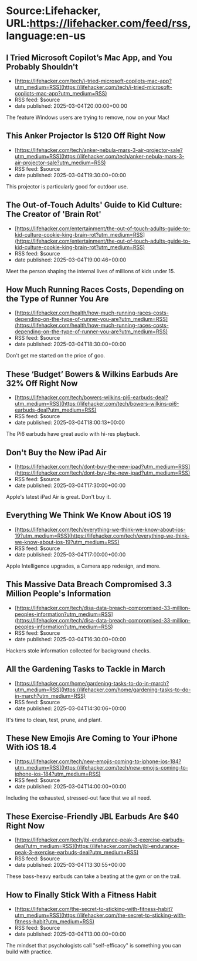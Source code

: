 # Source:Lifehacker, URL:https://lifehacker.com/feed/rss, language:en-us

## I Tried Microsoft Copilot’s Mac App, and You Probably Shouldn't
 - [https://lifehacker.com/tech/i-tried-microsoft-copilots-mac-app?utm_medium=RSS](https://lifehacker.com/tech/i-tried-microsoft-copilots-mac-app?utm_medium=RSS)
 - RSS feed: $source
 - date published: 2025-03-04T20:00:00+00:00

The feature Windows users are trying to remove, now on your Mac!

## This Anker Projector Is $120 Off Right Now
 - [https://lifehacker.com/tech/anker-nebula-mars-3-air-projector-sale?utm_medium=RSS](https://lifehacker.com/tech/anker-nebula-mars-3-air-projector-sale?utm_medium=RSS)
 - RSS feed: $source
 - date published: 2025-03-04T19:30:00+00:00

This projector is particularly good for outdoor use.

## The Out-of-Touch Adults' Guide to Kid Culture: The Creator of 'Brain Rot'
 - [https://lifehacker.com/entertainment/the-out-of-touch-adults-guide-to-kid-culture-cookie-king-brain-rot?utm_medium=RSS](https://lifehacker.com/entertainment/the-out-of-touch-adults-guide-to-kid-culture-cookie-king-brain-rot?utm_medium=RSS)
 - RSS feed: $source
 - date published: 2025-03-04T19:00:46+00:00

Meet the person shaping the internal lives of millions of kids under 15.

## How Much Running Races Costs, Depending on the Type of Runner You Are
 - [https://lifehacker.com/health/how-much-running-races-costs-depending-on-the-type-of-runner-you-are?utm_medium=RSS](https://lifehacker.com/health/how-much-running-races-costs-depending-on-the-type-of-runner-you-are?utm_medium=RSS)
 - RSS feed: $source
 - date published: 2025-03-04T18:30:00+00:00

Don't get me started on the price of goo.

## These ‘Budget’ Bowers & Wilkins Earbuds Are 32% Off Right Now
 - [https://lifehacker.com/tech/bowers-wilkins-pi6-earbuds-deal?utm_medium=RSS](https://lifehacker.com/tech/bowers-wilkins-pi6-earbuds-deal?utm_medium=RSS)
 - RSS feed: $source
 - date published: 2025-03-04T18:00:13+00:00

The Pi6 earbuds have great audio with hi-res playback.

## Don't Buy the New iPad Air
 - [https://lifehacker.com/tech/dont-buy-the-new-ipad?utm_medium=RSS](https://lifehacker.com/tech/dont-buy-the-new-ipad?utm_medium=RSS)
 - RSS feed: $source
 - date published: 2025-03-04T17:30:00+00:00

Apple's latest iPad Air is great. Don't buy it.

## Everything We Think We Know About iOS 19
 - [https://lifehacker.com/tech/everything-we-think-we-know-about-ios-19?utm_medium=RSS](https://lifehacker.com/tech/everything-we-think-we-know-about-ios-19?utm_medium=RSS)
 - RSS feed: $source
 - date published: 2025-03-04T17:00:00+00:00

Apple Intelligence upgrades, a Camera app redesign, and more.

## This Massive Data Breach Compromised 3.3 Million People's Information
 - [https://lifehacker.com/tech/disa-data-breach-compromised-33-million-peoples-information?utm_medium=RSS](https://lifehacker.com/tech/disa-data-breach-compromised-33-million-peoples-information?utm_medium=RSS)
 - RSS feed: $source
 - date published: 2025-03-04T16:30:00+00:00

Hackers stole information collected for background checks.

## All the Gardening Tasks to Tackle in March
 - [https://lifehacker.com/home/gardening-tasks-to-do-in-march?utm_medium=RSS](https://lifehacker.com/home/gardening-tasks-to-do-in-march?utm_medium=RSS)
 - RSS feed: $source
 - date published: 2025-03-04T14:30:06+00:00

It's time to clean, test, prune, and plant.

## These New Emojis Are Coming to Your iPhone With iOS 18.4
 - [https://lifehacker.com/tech/new-emojis-coming-to-iphone-ios-184?utm_medium=RSS](https://lifehacker.com/tech/new-emojis-coming-to-iphone-ios-184?utm_medium=RSS)
 - RSS feed: $source
 - date published: 2025-03-04T14:00:00+00:00

Including the exhausted, stressed-out face that we all need.

## These Exercise-Friendly JBL Earbuds Are $40 Right Now
 - [https://lifehacker.com/tech/jbl-endurance-peak-3-exercise-earbuds-deal?utm_medium=RSS](https://lifehacker.com/tech/jbl-endurance-peak-3-exercise-earbuds-deal?utm_medium=RSS)
 - RSS feed: $source
 - date published: 2025-03-04T13:30:55+00:00

These bass-heavy earbuds can take a beating at the gym or on the trail.

## How to Finally Stick With a Fitness Habit
 - [https://lifehacker.com/the-secret-to-sticking-with-fitness-habit?utm_medium=RSS](https://lifehacker.com/the-secret-to-sticking-with-fitness-habit?utm_medium=RSS)
 - RSS feed: $source
 - date published: 2025-03-04T13:00:00+00:00

The mindset that psychologists call "self-efficacy" is something you can build with practice.

